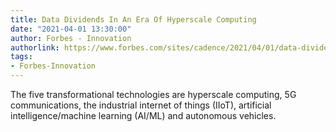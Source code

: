 ```yaml
---
title: Data Dividends In An Era Of Hyperscale Computing
date: "2021-04-01 13:30:00"
author: Forbes - Innovation
authorlink: https://www.forbes.com/sites/cadence/2021/04/01/data-dividends-in-an-era-of-hyperscale-computing/
tags:
- Forbes-Innovation
---
```

The five transformational technologies are hyperscale computing, 5G communications, the industrial internet of things (IIoT), artificial intelligence/machine learning (AI/ML) and autonomous vehicles.